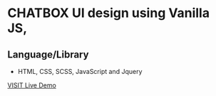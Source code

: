 # CHATBOX UI design using Vanilla JS, 
## Language/Library
-  HTML, CSS, SCSS, JavaScript and Jquery 

[VISIT Live Demo](https://engrajibulhasan.github.io/chatbox-using-vanillajs/index.html)
